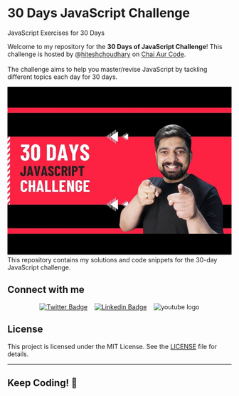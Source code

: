 # 30 Days JavaScript Challenge
JavaScript Exercises for 30 Days

Welcome to my repository for the **30 Days of JavaScript Challenge**! This challenge is hosted by @[hiteshchoudhary](https://github.com/hiteshchoudhary) on [Chai Aur Code](https://www.youtube.com/@chaiaurcode). 
<br><br>The challenge aims to help you master/revise JavaScript by tackling different topics each day for 30 days.

![image](/sddefault.jpg) <br>
This repository contains my solutions and code snippets for the 30-day JavaScript challenge.


## Connect with me

<div align= "center">

[![Twitter Badge](https://img.shields.io/badge/-@Jeevan__Pandey-1ca0f1?style=social&labelColor=red&logo=x&logoColor=black&link=https://x.com/Jeevan__Pandey)](https://x.com/Jeevan__Pandey) &nbsp;&nbsp; [![Linkedin Badge](https://img.shields.io/badge/@Jeevan__Pandey-0e76a8)](https://www.linkedin.com/in/jeevan-pandey-885b73324/) &nbsp;&nbsp; <img src="https://img.shields.io/static/v1?message=Youtube&logo=youtube&label=&color=FF0000&logoColor=white&labelColor=&style=for-the-badge" height="20" alt="youtube logo" />
</div>



## License

This project is licensed under the MIT License. See the [LICENSE](LICENSE) file for details.

---

## Keep Coding! 🚀
